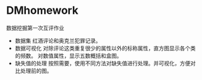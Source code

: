 # DMhomework
数据挖掘第一次互评作业

* 数据集
红酒评论和奥克兰犯罪记录。
* 数据可视化
对除评论这类重复很少的属性以外的标称属性，直方图显示各个类的频数。
对数值属性，显示五数概括和盒图。
* 缺失值的处理
按照需要，使用不同方法对缺失值进行处理。并可视化，方便对比处理前的图。
